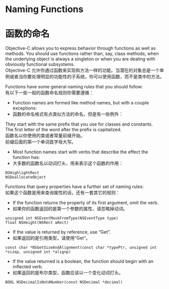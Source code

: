 # Naming Functions  
# 函数的命名

Objective-C allows you to express behavior through functions as well as methods. You should use functions rather than, say, class methods, when the underlying object is always a singleton or when you are dealing with obviously functional subsystems.  
Objective-C 允许你通过函数来实现和方法一样的功能。当潜在的对象总是一个单例或者当你要处理明显的功能性的子系统，你可以使用函数，而不是类中的方法。

Functions have some general naming rules that you should follow:  
有以下一些一般的函数命名规则你需要遵循：

+ Function names are formed like method names, but with a couple exceptions:  
+ 函数的命名格式有点类似方法的命名，但是有一些例外：

They start with the same prefix that you use for classes and constants.  
The first letter of the word after the prefix is capitalized.  
函数名以你使用的类或者常量前缀开始。  
前缀后面的第一个单词首字母大写。

+ Most function names start with verbs that describe the effect the function has:  
+ 大多数的函数名以动词打头，用来表示这个函数的作用：

`NSHighlightRect`  
`NSDeallocateObject`

Functions that query properties have a further set of naming rules:  
如果这个函数是用来查询属性的话，还有一套其它的规则：

+  If the function returns the property of its first argument, omit the verb.  
+ 如果你的函数返回的是第一个参数的属性，请忽略掉动词。

`unsigned int NSEventMaskFromType(NSEventType type)`  
`float NSHeight(NSRect aRect)`

+ If the value is returned by reference, use “Get”.  
+ 如果返回的是引用类型，请使用“Get”。

`const char *NSGetSizeAndAlignment(const char *typePtr, unsigned int *sizep, unsigned int *alignp)`

+ If the value returned is a boolean, the function should begin with an inflected verb.  
+ 如果返回的是布尔类型，函数应该以一个变化动词打头。

`BOOL NSDecimalIsNotANumber(const NSDecimal *decimal)`